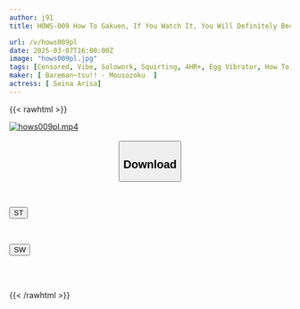 ```yaml
---
author: j91
title: HOWS-009 How To Gakuen, If You Watch It, You Will Definitely Become Good At Sex. Textbook AV, The Ultimate Toy That Will Make You Cum Inside. Oto Alice

url: /v/hows009pl
date: 2025-03-07T16:00:00Z
image: "hows009pl.jpg"
tags: [Censored, Vibe, Solowork, Squirting, 4HR+, Egg Vibrator, How To,Acme · Orgasm	]
maker: [ Bareman~tsu!! - Mousozoku  ]
actress: [ Seina Arisa]
---
```



{{< rawhtml >}}

<div class="video" data-videoid="A1grk4vmWYcXAqB">
    <a href="javascript:;">
        <img src="/v/hows009pl/hows009pl.jpg" width="WIDTH" height="HEIGHT" alt="hows009pl.mp4" loading="lazy">
    </a>
</div>

<script type="text/javascript" src="https://j91.asia/asset/on-demand-st.js"></script>

<br>
  <link rel="stylesheet" href="https://j91.asia/asset/bs5.css">
  
  <center>
  <button class="btn btn-primary" type="button" data-bs-toggle="collapse" data-bs-target=".multi-collapse" aria-expanded="false" aria-controls="multiCollapseExample1 multiCollapseExample2"><h2>Download</h2></button></center>
</p>
<div class="row">
  <div class="col">
    <div class="collapse multi-collapse" id="multiCollapseExample1">
      <div class="card card-body">
	      	      <br>
<div class="buttons">  
<p><a href="/v/hows009pl/st.html" target="_blank"><button class="btn-hover color-3"><i class="fa fa-download"></i> ST</button></a></p></div>
    </div>
  </div>
</div>
  <div class="col">
    <div class="collapse multi-collapse" id="multiCollapseExample2">
      <div class="card card-body">
	      <br>
<div class="buttons">
<p><a href="/v/hows009pl/sw.html" target="_blank"><button class="btn-hover color-2"><i class="fa fa-download"></i> SW</button></a></p></div>
<br><br>
      </div>
    </div>
  </div>
</div>

{{< /rawhtml >}}